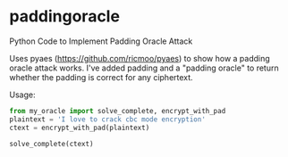 # paddingoracle
Python Code to Implement Padding Oracle Attack

Uses pyaes (https://github.com/ricmoo/pyaes) to show how a padding oracle attack works. I've added padding and a "padding oracle" to return whether the padding is correct for any ciphertext.

Usage:

```python
from my_oracle import solve_complete, encrypt_with_pad
plaintext = 'I love to crack cbc mode encryption'
ctext = encrypt_with_pad(plaintext)

solve_complete(ctext)
```